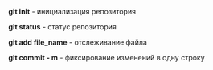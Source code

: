 **git init** - инициализация репозитория

**git status** - статус репозитория

**git add file_name** - отслеживание файла

**git commit - m** - фиксирование изменений в одну строку